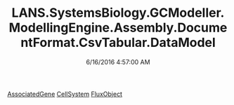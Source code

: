 ﻿---
title: LANS.SystemsBiology.GCModeller.ModellingEngine.Assembly.DocumentFormat.CsvTabular.DataModel
date: 6/16/2016 4:57:00 AM
---

[AssociatedGene](T-LANS.SystemsBiology.GCModeller.ModellingEngine.Assembly.DocumentFormat.CsvTabular.DataModel.AssociatedGene.html)
[CellSystem](T-LANS.SystemsBiology.GCModeller.ModellingEngine.Assembly.DocumentFormat.CsvTabular.DataModel.CellSystem.html)
[FluxObject](T-LANS.SystemsBiology.GCModeller.ModellingEngine.Assembly.DocumentFormat.CsvTabular.DataModel.FluxObject.html)
